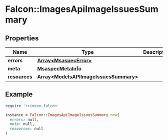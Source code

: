 # Falcon::ImagesApiImageIssuesSummary

## Properties

| Name | Type | Description | Notes |
| ---- | ---- | ----------- | ----- |
| **errors** | [**Array&lt;MsaspecError&gt;**](MsaspecError.md) |  | [optional] |
| **meta** | [**MsaspecMetaInfo**](MsaspecMetaInfo.md) |  |  |
| **resources** | [**Array&lt;ModelsAPIImageIssuesSummary&gt;**](ModelsAPIImageIssuesSummary.md) |  |  |

## Example

```ruby
require 'crimson-falcon'

instance = Falcon::ImagesApiImageIssuesSummary.new(
  errors: null,
  meta: null,
  resources: null
)
```


